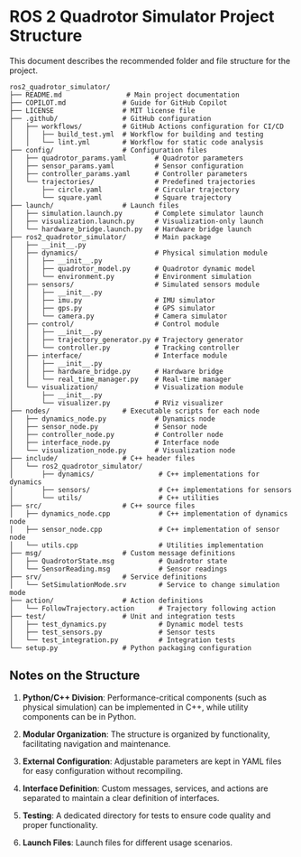 # ROS 2 Quadrotor Simulator Project Structure

This document describes the recommended folder and file structure for the project.

```
ros2_quadrotor_simulator/
├── README.md                # Main project documentation
├── COPILOT.md              # Guide for GitHub Copilot
├── LICENSE                 # MIT license file
├── .github/                # GitHub configuration
│   ├── workflows/          # GitHub Actions configuration for CI/CD
│   │   ├── build_test.yml  # Workflow for building and testing
│   │   └── lint.yml        # Workflow for static code analysis
├── config/                 # Configuration files
│   ├── quadrotor_params.yaml       # Quadrotor parameters
│   ├── sensor_params.yaml          # Sensor configuration
│   ├── controller_params.yaml      # Controller parameters
│   └── trajectories/               # Predefined trajectories
│       ├── circle.yaml             # Circular trajectory
│       └── square.yaml             # Square trajectory
├── launch/                 # Launch files
│   ├── simulation.launch.py        # Complete simulator launch
│   ├── visualization.launch.py     # Visualization-only launch
│   └── hardware_bridge.launch.py   # Hardware bridge launch
├── ros2_quadrotor_simulator/       # Main package
│   ├── __init__.py
│   ├── dynamics/                   # Physical simulation module
│   │   ├── __init__.py
│   │   ├── quadrotor_model.py      # Quadrotor dynamic model
│   │   └── environment.py          # Environment simulation
│   ├── sensors/                    # Simulated sensors module
│   │   ├── __init__.py
│   │   ├── imu.py                  # IMU simulator
│   │   ├── gps.py                  # GPS simulator
│   │   └── camera.py               # Camera simulator
│   ├── control/                    # Control module
│   │   ├── __init__.py
│   │   ├── trajectory_generator.py # Trajectory generator
│   │   └── controller.py           # Tracking controller
│   ├── interface/                  # Interface module
│   │   ├── __init__.py
│   │   ├── hardware_bridge.py      # Hardware bridge
│   │   └── real_time_manager.py    # Real-time manager
│   └── visualization/              # Visualization module
│       ├── __init__.py
│       └── visualizer.py           # RViz visualizer
├── nodes/                  # Executable scripts for each node
│   ├── dynamics_node.py            # Dynamics node
│   ├── sensor_node.py              # Sensor node
│   ├── controller_node.py          # Controller node
│   ├── interface_node.py           # Interface node
│   └── visualization_node.py       # Visualization node
├── include/                # C++ header files
│   └── ros2_quadrotor_simulator/
│       ├── dynamics/                # C++ implementations for dynamics
│       ├── sensors/                 # C++ implementations for sensors
│       └── utils/                   # C++ utilities
├── src/                    # C++ source files
│   ├── dynamics_node.cpp            # C++ implementation of dynamics node
│   ├── sensor_node.cpp              # C++ implementation of sensor node
│   └── utils.cpp                    # Utilities implementation
├── msg/                    # Custom message definitions
│   ├── QuadrotorState.msg           # Quadrotor state
│   └── SensorReading.msg            # Sensor readings
├── srv/                    # Service definitions
│   └── SetSimulationMode.srv        # Service to change simulation mode
├── action/                 # Action definitions
│   └── FollowTrajectory.action      # Trajectory following action
├── test/                   # Unit and integration tests
│   ├── test_dynamics.py             # Dynamic model tests
│   ├── test_sensors.py              # Sensor tests
│   └── test_integration.py          # Integration tests
└── setup.py                # Python packaging configuration
```

## Notes on the Structure

1. **Python/C++ Division**: Performance-critical components (such as physical simulation) can be implemented in C++, while utility components can be in Python.

2. **Modular Organization**: The structure is organized by functionality, facilitating navigation and maintenance.

3. **External Configuration**: Adjustable parameters are kept in YAML files for easy configuration without recompiling.

4. **Interface Definition**: Custom messages, services, and actions are separated to maintain a clear definition of interfaces.

5. **Testing**: A dedicated directory for tests to ensure code quality and proper functionality.

6. **Launch Files**: Launch files for different usage scenarios.